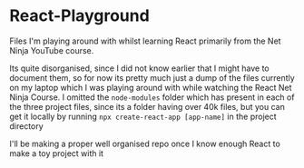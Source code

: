# React-Playground
Files I'm playing around with whilst learning React primarily from the Net Ninja YouTube course. 

Its quite disorganised, since I did not know earlier that I might have to document them, so for now its pretty much just a dump of the files currently on my laptop which I was playing around with while watching the React Net Ninja Course. I omitted the `node-modules` folder which has present in each of the three project files, since its a folder having over 40k files, but you can get it locally by running `npx create-react-app [app-name]` in the project directory

I'll be making a proper well organised repo once I know enough React to make a toy project with it
